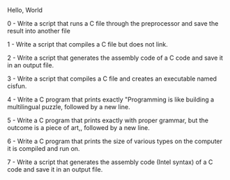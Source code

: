 Hello, World

0 - Write a script that runs a C file through the preprocessor and save the result into another file

1 - Write a script that compiles a C file but does not link.

2 - Write a script that generates the assembly code of a C code and save it in an output file.

3 - Write a script that compiles a C file and creates an executable named cisfun.

4 - Write a C program that prints exactly "Programming is like building a multilingual puzzle, followed by a new line.

5 - Write a C program that prints exactly with proper grammar, but the outcome is a piece of art,, followed by a new line.

6 - Write a C program that prints the size of various types on the computer it is compiled and run on.

7 - Write a script that generates the assembly code (Intel syntax) of a C code and save it in an output file.
